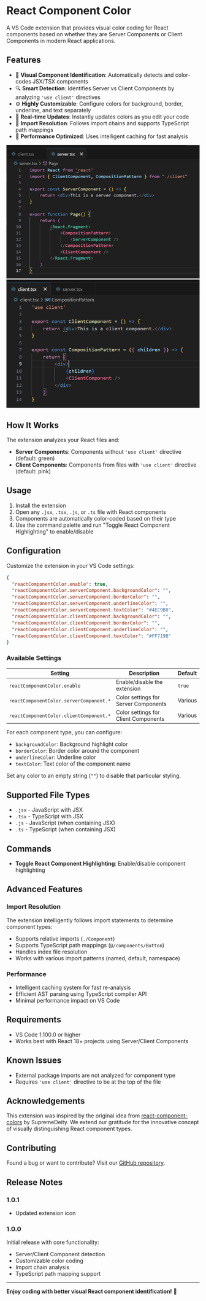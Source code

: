 # React Component Color

A VS Code extension that provides visual color coding for React components based on whether they are Server Components or Client Components in modern React applications.

## Features

- 🎨 **Visual Component Identification**: Automatically detects and color-codes JSX/TSX components
- 🔍 **Smart Detection**: Identifies Server vs Client Components by analyzing `'use client'` directives
- ⚙️ **Highly Customizable**: Configure colors for background, border, underline, and text separately
- 🔄 **Real-time Updates**: Instantly updates colors as you edit your code
- 📁 **Import Resolution**: Follows import chains and supports TypeScript path mappings
- 💾 **Performance Optimized**: Uses intelligent caching for fast analysis

![Server Component](src/images/server-component.png)
![Client Component](src/images/client-component.png)

## How It Works

The extension analyzes your React files and:

- **Server Components**: Components without `'use client'` directive (default: green)
- **Client Components**: Components from files with `'use client'` directive (default: pink)

## Usage

1. Install the extension
2. Open any `.jsx`, `.tsx`, `.js`, or `.ts` file with React components
3. Components are automatically color-coded based on their type
4. Use the command palette and run "Toggle React Component Highlighting" to enable/disable

## Configuration

Customize the extension in your VS Code settings:

```json
{
  "reactComponentColor.enable": true,
  "reactComponentColor.serverComponent.backgroundColor": "",
  "reactComponentColor.serverComponent.borderColor": "",
  "reactComponentColor.serverComponent.underlineColor": "",
  "reactComponentColor.serverComponent.textColor": "#4EC9B0",
  "reactComponentColor.clientComponent.backgroundColor": "",
  "reactComponentColor.clientComponent.borderColor": "",
  "reactComponentColor.clientComponent.underlineColor": "",
  "reactComponentColor.clientComponent.textColor": "#FF719B"
}
```

### Available Settings

| Setting | Description | Default |
|---------|-------------|---------|
| `reactComponentColor.enable` | Enable/disable the extension | `true` |
| `reactComponentColor.serverComponent.*` | Color settings for Server Components | Various |
| `reactComponentColor.clientComponent.*` | Color settings for Client Components | Various |

For each component type, you can configure:

- `backgroundColor`: Background highlight color
- `borderColor`: Border color around the component
- `underlineColor`: Underline color
- `textColor`: Text color of the component name

Set any color to an empty string (`""`) to disable that particular styling.

## Supported File Types

- `.jsx` - JavaScript with JSX
- `.tsx` - TypeScript with JSX
- `.js` - JavaScript (when containing JSX)
- `.ts` - TypeScript (when containing JSX)

## Commands

- **Toggle React Component Highlighting**: Enable/disable component highlighting

## Advanced Features

### Import Resolution

The extension intelligently follows import statements to determine component types:

- Supports relative imports (`./Component`)
- Supports TypeScript path mappings (`@/components/Button`)
- Handles index file resolution
- Works with various import patterns (named, default, namespace)

### Performance

- Intelligent caching system for fast re-analysis
- Efficient AST parsing using TypeScript compiler API
- Minimal performance impact on VS Code

## Requirements

- VS Code 1.100.0 or higher
- Works best with React 18+ projects using Server/Client Components

## Known Issues

- External package imports are not analyzed for component type
- Requires `'use client'` directive to be at the top of the file

## Acknowledgements

This extension was inspired by the original idea from [react-component-colors](https://github.com/SupremeDeity/react-component-colors) by SupremeDeity. We extend our gratitude for the innovative concept of visually distinguishing React component types.

## Contributing

Found a bug or want to contribute? Visit our [GitHub repository](https://github.com/kage1020/react-component-color).

## Release Notes

### 1.0.1

- Updated extension icon

### 1.0.0

Initial release with core functionality:

- Server/Client Component detection
- Customizable color coding
- Import chain analysis
- TypeScript path mapping support

---

**Enjoy coding with better visual React component identification!** 🚀
